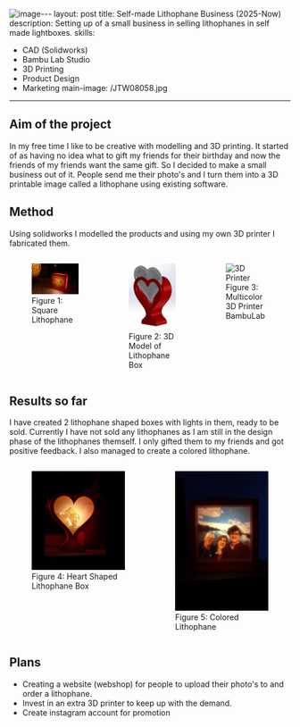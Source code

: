 <img width="498" height="529" alt="image" src="https://github.com/user-attachments/assets/1d329905-cb85-4d21-bd5c-0dc8e1f05736" />---
layout: post
title: Self-made Lithophane Business (2025-Now)
description: Setting up of a small business in selling lithophanes in self made lightboxes.
skills: 
- CAD (Solidworks)
- Bambu Lab Studio
- 3D Printing
- Product Design
- Marketing
main-image: /JTW08058.jpg
---

## Aim of the project
In my free time I like to be creative with modelling and 3D printing. It started of as having no idea what to gift my friends for their birthday and now the friends of my friends want the same gift. So I decided to make a small business out of it. People send me their photo's and I turn them into a 3D printable image called a lithophane using existing software. 

## Method
Using solidworks I modelled the products and using my own 3D printer I fabricated them. 


<div style="display: flex; gap: 10px; justify-content: center; align-items: flex-start;">


  <figure>
  <img src="/_projects/Lithophane/Lithophane.jpg" alt="Square Lithophane" width="300">
  <figcaption>Figure 1: Square Lithophane  </figcaption>
  </figure>

  <figure>
  <img src="/_projects/Lithophane/Solidworks.jpg" alt="3D Model of Lithophane Box" width="300">
  <figcaption>Figure 2: 3D Model of Lithophane Box  </figcaption>
  </figure>
  
  <figure>
  <img src="/_projects/Lithophane/JTW08063.jpg" alt="3D Printer" width="300">
  <figcaption>Figure 3: Multicolor 3D Printer BambuLab  </figcaption>
  </figure>
  
</div>

## Results so far
I have created 2 lithophane shaped boxes with lights in them, ready to be sold. Currently I have not sold any lithophanes as I am still in the design phase of the lithophanes themself. I only gifted them to my friends and got positive feedback. I also managed to create a colored lithophane.
<div style="display: flex; gap: 10px; justify-content: center; align-items: flex-start;">


  <figure>
  <img src="/_projects/Lithophane/Heart.png" alt="Heart Shaped Lithophane Box" width="300">
  <figcaption>Figure 4: Heart Shaped Lithophane Box  </figcaption>
  </figure>

  <figure>
  <img src="/_projects/Lithophane/Color.jpg" alt="Colored Lithophane" width="300">
  <figcaption>Figure 5: Colored Lithophane  </figcaption>
  </figure>
  
</div>

## Plans
- Creating a website (webshop) for people to upload their photo's to and order a lithophane.
- Invest in an extra 3D printer to keep up with the demand.
- Create instagram account for promotion


